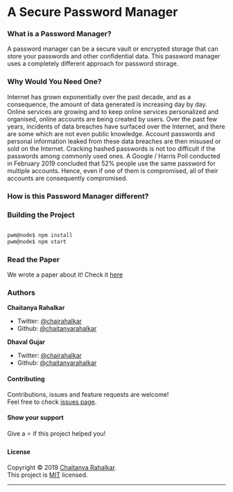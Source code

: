 # A Secure Password Manager

### What is a Password Manager? 

A password manager can be a secure vault or encrypted storage that can store your passwords and other confidential data. This password manager uses a completely different approach for password storage. 


### Why Would You Need One? 

Internet has grown exponentially over the past decade, and as a consequence, the amount of data generated is increasing day by day. Online services are growing and to keep online services personalized and organised, online accounts are being created by users. Over the past few years, incidents of data breaches have surfaced over the Internet, and there are some which are not even public knowledge. Account passwords and personal information leaked from these data breaches are then misused or sold on the Internet. Cracking hashed passwords is not too difficult if the passwords among commonly used ones. A Google / Harris Poll conducted in February 2019 concluded that 52% people use the same password for multiple accounts. Hence, even if one of them is compromised, all of their accounts are consequently compromised. 

### How is this Password Manager different?






### Building the Project

```bash 

pwm@node$ npm install 
pwm@node$ npm start

```

### Read the Paper 

We wrote a paper about it! Check it [here](https://bit.ly/2s1K74f)

### Authors

**Chaitanya Rahalkar**

* Twitter: [@chairahalkar](https://twitter.com/chairahalkar)
* Github: [@chaitanyarahalkar](https://github.com/chaitanyarahalkar)

**Dhaval Gujar**

* Twitter: [@chairahalkar](https://twitter.com/dhavalgujar)
* Github: [@chaitanyarahalkar](https://github.com/dhavalgujar)

#### Contributing

Contributions, issues and feature requests are welcome!<br />Feel free to check [issues page](https://github.com/chaitanyarahalkar/password-manager/issues).

#### Show your support

Give a ⭐️ if this project helped you!

#### License

Copyright © 2019 [Chaitanya Rahalkar](https://github.com/chaitanyarahalkar).<br />
This project is [MIT](https://github.com/chaitanyarahalkar/password-manager/blob/master/LICENSE) licensed.

***

